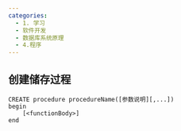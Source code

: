 ```yaml
---
categories:
  - 1. 学习
  - 软件开发
  - 数据库系统原理
  - 4.程序
---
```

## 创建储存过程
```
CREATE procedure procedureName([参数说明][,...])
begin
    [<functionBody>]
end
```